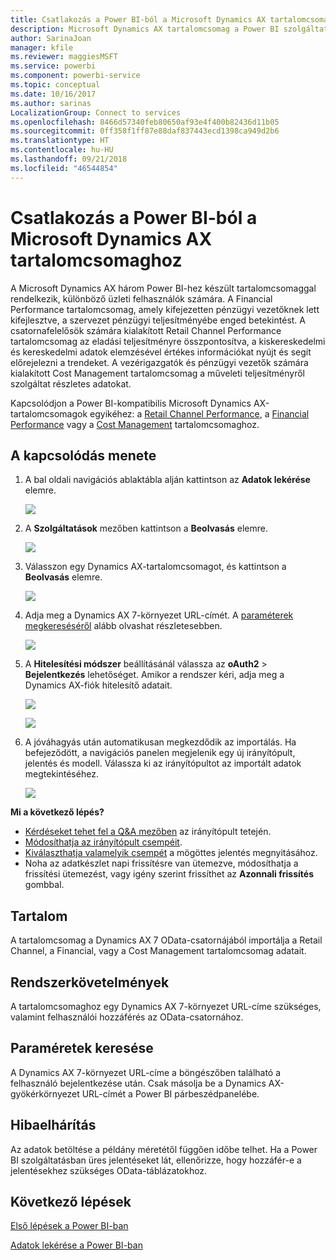 ```yaml
---
title: Csatlakozás a Power BI-ból a Microsoft Dynamics AX tartalomcsomaghoz
description: Microsoft Dynamics AX tartalomcsomag a Power BI szolgáltatáshoz
author: SarinaJoan
manager: kfile
ms.reviewer: maggiesMSFT
ms.service: powerbi
ms.component: powerbi-service
ms.topic: conceptual
ms.date: 10/16/2017
ms.author: sarinas
LocalizationGroup: Connect to services
ms.openlocfilehash: 8466d57340feb80650af93e4f400b82436d11b05
ms.sourcegitcommit: 0ff358f1ff87e88daf837443ecd1398ca949d2b6
ms.translationtype: HT
ms.contentlocale: hu-HU
ms.lasthandoff: 09/21/2018
ms.locfileid: "46544854"
---
```

# <a name="connect-to-microsoft-dynamics-ax-content-pack-with-power-bi"></a>Csatlakozás a Power BI-ból a Microsoft Dynamics AX tartalomcsomaghoz
A Microsoft Dynamics AX három Power BI-hez készült tartalomcsomaggal rendelkezik, különböző üzleti felhasználók számára. A Financial Performance tartalomcsomag, amely kifejezetten pénzügyi vezetőknek lett kifejlesztve, a szervezet pénzügyi teljesítményébe enged betekintést. A csatornafelelősök számára kialakított Retail Channel Performance tartalomcsomag az eladási teljesítményre összpontosítva, a kiskereskedelmi és kereskedelmi adatok elemzésével értékes információkat nyújt és segít előrejelezni a trendeket. A vezérigazgatók és pénzügyi vezetők számára kialakított Cost Management tartalomcsomag a műveleti teljesítményről szolgáltat részletes adatokat.

Kapcsolódjon a Power BI-kompatibilis Microsoft Dynamics AX-tartalomcsomagok egyikéhez: a [Retail Channel Performance](https://app.powerbi.com/getdata/services/dynamics-ax-retail-channel-performance), a [Financial Performance](https://app.powerbi.com/getdata/services/dynamics-ax-financial-performance) vagy a [Cost Management](https://app.powerbi.com/getdata/services/dynamics-ax-cost-management) tartalomcsomaghoz.

## <a name="how-to-connect"></a>A kapcsolódás menete
1. A bal oldali navigációs ablaktábla alján kattintson az **Adatok lekérése** elemre.
   
   ![](media/service-connect-to-microsoft-dynamics-ax/getdata.png)
2. A **Szolgáltatások** mezőben kattintson a **Beolvasás** elemre.
   
   ![](media/service-connect-to-microsoft-dynamics-ax/services.png)
3. Válasszon egy Dynamics AX-tartalomcsomagot, és kattintson a **Beolvasás** elemre.
   
   ![](media/service-connect-to-microsoft-dynamics-ax/mdax.png)
4. Adja meg a Dynamics AX 7-környezet URL-címét. A [paraméterek megkereséséről](#FindingParams) alább olvashat részletesebben.
   
   ![](media/service-connect-to-microsoft-dynamics-ax/params.png)
5. A **Hitelesítési módszer** beállításánál válassza az **oAuth2** \> **Bejelentkezés** lehetőséget. Amikor a rendszer kéri, adja meg a Dynamics AX-fiók hitelesítő adatait.
   
    ![](media/service-connect-to-microsoft-dynamics-ax/creds.png)
   
    ![](media/service-connect-to-microsoft-dynamics-ax/creds2.png)
6. A jóváhagyás után automatikusan megkezdődik az importálás. Ha befejeződött, a navigációs panelen megjelenik egy új irányítópult, jelentés és modell. Válassza ki az irányítópultot az importált adatok megtekintéséhez.
   
     ![](media/service-connect-to-microsoft-dynamics-ax/dashboard.png)

**Mi a következő lépés?**

* [Kérdéseket tehet fel a Q&A mezőben](consumer/end-user-q-and-a.md) az irányítópult tetején.
* [Módosíthatja az irányítópult csempéit](service-dashboard-edit-tile.md).
* [Kiválaszthatja valamelyik csempét](consumer/end-user-tiles.md) a mögöttes jelentés megnyitásához.
* Noha az adatkészlet napi frissítésre van ütemezve, módosíthatja a frissítési ütemezést, vagy igény szerint frissíthet az **Azonnali frissítés** gombbal.

## <a name="whats-included"></a>Tartalom
A tartalomcsomag a Dynamics AX 7 OData-csatornájából importálja a Retail Channel, a Financial, vagy a Cost Management tartalomcsomag adatait.

## <a name="system-requirements"></a>Rendszerkövetelmények
A tartalomcsomaghoz egy Dynamics AX 7-környezet URL-címe szükséges, valamint felhasználói hozzáférés az OData-csatornához.

## <a name="finding-parameters"></a>Paraméretek keresése
<a name="FindingParams"></a>

A Dynamics AX 7-környezet URL-címe a böngészőben található a felhasználó bejelentkezése után. Csak másolja be a Dynamics AX-gyökérkörnyezet URL-címét a Power BI párbeszédpanelébe.

## <a name="troubleshooting"></a>Hibaelhárítás
Az adatok betöltése a példány méretétől függően időbe telhet. Ha a Power BI szolgáltatásban üres jelentéseket lát, ellenőrizze, hogy hozzáfér-e a jelentésekhez szükséges OData-táblázatokhoz.

## <a name="next-steps"></a>Következő lépések
[Első lépések a Power BI-ban](service-get-started.md)

[Adatok lekérése a Power BI-ban](service-get-data.md)

